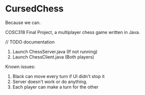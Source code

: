 # CursedChess
Because we can.

COSC318 Final Project, a multiplayer chess game written in Java.

// TODO documentation 
1. Launch ChessServer.java (If not running)
2. Launch ChessClient.java (Both players)

Known issues:
1. Black can move every turn if UI didn't stop it
2. Server doesn't work or do anything.
3. Each player can make a turn for the other